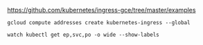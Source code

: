 https://github.com/kubernetes/ingress-gce/tree/master/examples

```
gcloud compute addresses create kubernetes-ingress --global
```

```
watch kubectl get ep,svc,po -o wide --show-labels
```
